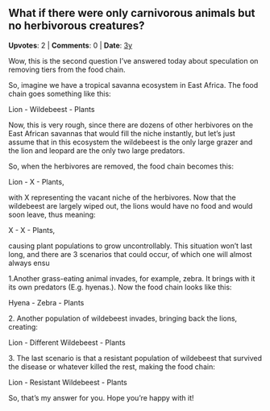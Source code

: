 ## What if there were only carnivorous animals but no herbivorous creatures?
    
**Upvotes**: 2 | **Comments**: 0 | **Date**: [3y](https://www.quora.com/What-if-there-were-only-carnivorous-animals-but-no-herbivorous-creatures/answer/Gary-Meaney)

Wow, this is the second question I’ve answered today about speculation on removing tiers from the food chain.

So, imagine we have a tropical savanna ecosystem in East Africa. The food chain goes something like this:

Lion - Wildebeest - Plants

Now, this is very rough, since there are dozens of other herbivores on the East African savannas that would fill the niche instantly, but let’s just assume that in this ecosystem the wildebeest is the only large grazer and the lion and leopard are the only two large predators.

So, when the herbivores are removed, the food chain becomes this:

Lion - X - Plants,

with X representing the vacant niche of the herbivores. Now that the wildebeest are largely wiped out, the lions would have no food and would soon leave, thus meaning:

X - X - Plants,

causing plant populations to grow uncontrollably. This situation won’t last long, and there are 3 scenarios that could occur, of which one will almost always ensu

1.Another grass-eating animal invades, for example, zebra. It brings with it its own predators (E.g. hyenas.). Now the food chain looks like this:

Hyena - Zebra - Plants

2\. Another population of wildebeest invades, bringing back the lions, creating:

Lion - Different Wildebeest - Plants

3\. The last scenario is that a resistant population of wildebeest that survived the disease or whatever killed the rest, making the food chain:

Lion - Resistant Wildebeest - Plants

So, that’s my answer for you. Hope you’re happy with it!

